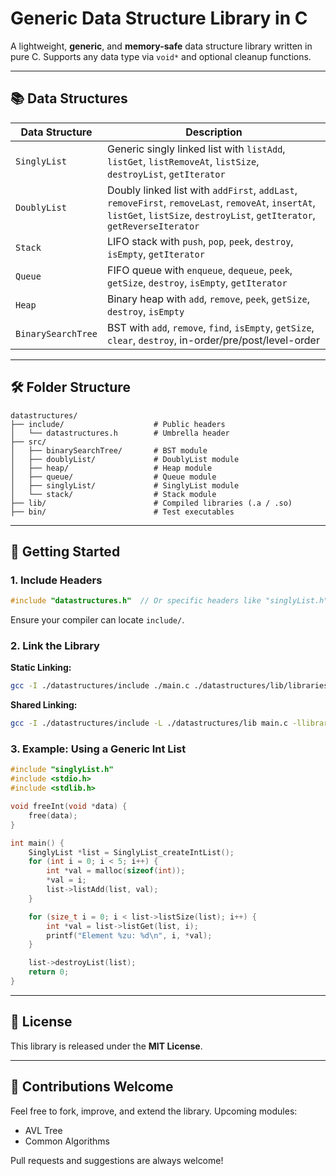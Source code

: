 # Generic Data Structure Library in C

A lightweight, **generic**, and **memory-safe** data structure library written in pure C. Supports any data type via `void*` and optional cleanup functions.

---

## 📚 Data Structures

| Data Structure     | Description                                                                                                                                                                   |
| ------------------ | ----------------------------------------------------------------------------------------------------------------------------------------------------------------------------- |
| `SinglyList`       | Generic singly linked list with `listAdd`, `listGet`, `listRemoveAt`, `listSize`, `destroyList`, `getIterator`                                                                |
| `DoublyList`       | Doubly linked list with `addFirst`, `addLast`, `removeFirst`, `removeLast`, `removeAt`, `insertAt`, `listGet`, `listSize`, `destroyList`, `getIterator`, `getReverseIterator` |
| `Stack`            | LIFO stack with `push`, `pop`, `peek`, `destroy`, `isEmpty`, `getIterator`                                                                                                    |
| `Queue`            | FIFO queue with `enqueue`, `dequeue`, `peek`, `getSize`, `destroy`, `isEmpty`, `getIterator`                                                                                  |
| `Heap`             | Binary heap with `add`, `remove`, `peek`, `getSize`, `destroy`, `isEmpty`                                                                                                     |
| `BinarySearchTree` | BST with `add`, `remove`, `find`, `isEmpty`, `getSize`, `clear`, `destroy`, in-order/pre/post/level-order                                                                     |

---

## 🛠️ Folder Structure

```
datastructures/
├── include/                    # Public headers
│   └── datastructures.h        # Umbrella header
├── src/
│   ├── binarySearchTree/       # BST module
│   ├── doublyList/             # DoublyList module
│   ├── heap/                   # Heap module
│   ├── queue/                  # Queue module
│   ├── singlyList/             # SinglyList module
│   └── stack/                  # Stack module
├── lib/                        # Compiled libraries (.a / .so)
├── bin/                        # Test executables
```

---

## 🚀 Getting Started

### 1. Include Headers

```c
#include "datastructures.h"  // Or specific headers like "singlyList.h"
```

Ensure your compiler can locate `include/`.

### 2. Link the Library

**Static Linking:**

```bash
gcc -I ./datastructures/include ./main.c ./datastructures/lib/libraries.a -o app
```

**Shared Linking:**

```bash
gcc -I ./datastructures/include -L ./datastructures/lib main.c -llibraries -o app
```

### 3. Example: Using a Generic Int List

```c
#include "singlyList.h"
#include <stdio.h>
#include <stdlib.h>

void freeInt(void *data) {
    free(data);
}

int main() {
    SinglyList *list = SinglyList_createIntList();
    for (int i = 0; i < 5; i++) {
        int *val = malloc(sizeof(int));
        *val = i;
        list->listAdd(list, val);
    }

    for (size_t i = 0; i < list->listSize(list); i++) {
        int *val = list->listGet(list, i);
        printf("Element %zu: %d\n", i, *val);
    }

    list->destroyList(list);
    return 0;
}
```

---

## 📜 License

This library is released under the **MIT License**.

---

## 🙌 Contributions Welcome

Feel free to fork, improve, and extend the library.
Upcoming modules:

* AVL Tree
* Common Algorithms

Pull requests and suggestions are always welcome!
